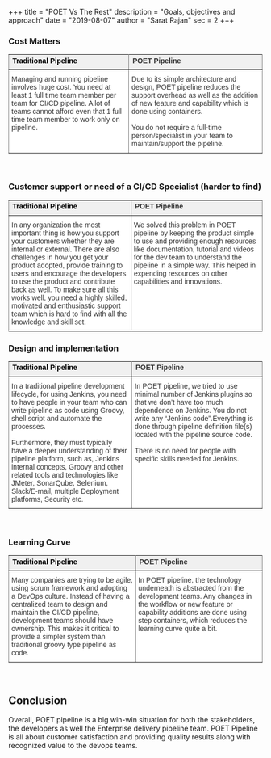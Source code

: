 +++
title = "POET Vs The Rest"
description = "Goals, objectives and approach"
date = "2019-08-07"
author = "Sarat Rajan"
sec = 2
+++

### Cost Matters

<table class="tg">
  <tr>
    <th class="tg-vnl4"><span style="font-weight:bold;color:rgb(0, 0, 0);background-color:rgb(240, 240, 240)">Traditional Pipeline</span></th>
    <th class="tg-vnl4"><span style="font-weight:bold;background-color:rgb(239, 239, 239)">POET Pipeline</span></th>
  </tr>
  <tr>
    <td class="tg-0pky">Managing and running pipeline involves huge cost. You need at least 1 full time team member per team for CI/CD pipeline. A lot of teams cannot afford even that 1 full time team member to work only on pipeline.</td>
    <td class="tg-0pky"> Due to its simple architecture and design, POET pipeline reduces the support overhead as well as the addition of new feature and capability which is done using containers. <br><br>You do not require a full-time person/specialist in your team to maintain/support the pipeline.</td>
  </tr>
</table>

<br>

### Customer support or need of a CI/CD Specialist (harder to find)

<table class="tg">
  <tr>
    <th class="tg-vnl4"><span style="font-weight:bold;color:rgb(0, 0, 0);background-color:rgb(240, 240, 240)">Traditional Pipeline</span></th>
    <th class="tg-vnl4"><span style="font-weight:bold;background-color:rgb(239, 239, 239)">POET Pipeline</span></th>
  </tr>
  <tr>
    <td class="tg-0pky">In any organization the most important thing is how you support your customers whether they are internal or external. There are also challenges in how you get your product adopted, provide training to users and encourage the developers to use the product and contribute back as well. To make sure all this works well, you need a highly skilled, motivated and enthusiastic support team which is hard to find with all the knowledge and skill set.</td>
    <td class="tg-0pky">We solved this problem in POET pipeline by keeping the product simple to use and providing enough resources like documentation, tutorial and videos for the dev team to understand the pipeline in a simple way. This helped in expending resources on other capabilities and innovations.</td>
  </tr>
</table>

### Design and implementation

<style type="text/css">
.tg td{font-family:Arial, sans-serif;font-size:14px;padding:10px 5px;border-style:solid;border-width:1px;overflow:hidden;word-break:normal;border-color:#ccc;color:#333;background-color:#fff;}
.tg th{font-family:Arial, sans-serif;font-size:14px;font-weight:normal;border-style:solid;border-width:1px;overflow:hidden;word-break:normal;border-color:#ccc;color:#333;background-color:#f0f0f0;height:30px;width:1500px;}
.tg .tg-vnl4{font-family:"Trebuchet MS", Helvetica, sans-serif !important;;border-color:inherit;text-align:left;vertical-align:top}
.tg .tg-0pky{border-color:inherit;text-align:left;vertical-align:top}
</style>

<table class="tg">
  <tr>
    <th class="tg-vnl4"><span style="font-weight:bold;color:rgb(0, 0, 0);background-color:rgb(240, 240, 240);">Traditional Pipeline</span></th>
    <th class="tg-vnl4"><span style="font-weight:bold;background-color:rgb(239, 239, 239);">POET Pipeline</span></th>
  </tr>
  <tr>
    <td class="tg-0pky"> In a traditional pipeline development lifecycle, for using Jenkins, you need to have people in your team who can write pipeline as code using Groovy, shell script and automate the processes.<br><br>Furthermore, they must typically have a deeper understanding of their pipeline platform, such as, Jenkins internal concepts, Groovy and other related tools and technologies like JMeter, SonarQube, Selenium, Slack/E-mail, multiple Deployment platforms, Security etc.</td>
    <td class="tg-0pky"> In POET pipeline, we tried to use minimal number of Jenkins plugins so that we don’t have too much dependence on Jenkins. You do not write any “Jenkins code”.Everything is done through pipeline definition file(s) located with the pipeline source code. <br><br>There is no need for people with specific skills needed for Jenkins.</td>
  </tr>
</table>

<br>

### Learning Curve

<table class="tg">
  <tr>
    <th class="tg-vnl4"><span style="font-weight:bold;color:rgb(0, 0, 0);background-color:rgb(240, 240, 240)">Traditional Pipeline</span></th>
    <th class="tg-vnl4"><span style="font-weight:bold;background-color:rgb(239, 239, 239)">POET Pipeline</span></th>
  </tr>
  <tr>
    <td class="tg-0pky">Many companies are trying to be agile, using scrum framework and adopting a DevOps culture. Instead of having a centralized team to design and maintain the CI/CD pipeline, development teams should have ownership. This makes it critical to provide a simpler system than traditional groovy type pipeline as code.</td>
    <td class="tg-0pky">In POET pipeline, the technology underneath is abstracted from the development teams. Any changes in the workflow or new feature or capability additions are done using step containers, which reduces the learning curve quite a bit.</td>
  </tr>
</table>
<br>

## Conclusion

Overall, POET pipeline is a big win-win situation for both the stakeholders, the developers as well the Enterprise delivery pipeline team. POET Pipeline is all about customer satisfaction and providing quality results along with recognized value to the devops teams.




